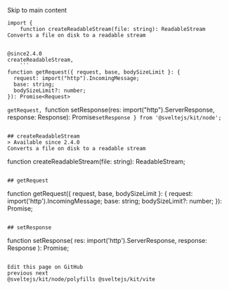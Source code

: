 Skip to main content
```
import {
	function createReadableStream(file: string): ReadableStream
Converts a file on disk to a readable stream


@since2.4.0
createReadableStream,
	```
function getRequest({ request, base, bodySizeLimit }: {
  request: import("http").IncomingMessage;
  base: string;
  bodySizeLimit?: number;
}): Promise<Request>
```
`getRequest, `function setResponse(res: import("http").ServerResponse, response: Response): Promise<void>`setResponse } from '@sveltejs/kit/node';`
```

## createReadableStream
> Available since 2.4.0
Converts a file on disk to a readable stream
```
function createReadableStream(file: string): ReadableStream;
```

## getRequest
```
function getRequest({
	request,
	base,
	bodySizeLimit
}: {
	request: import('http').IncomingMessage;
	base: string;
	bodySizeLimit?: number;
}): Promise<Request>;
```

## setResponse
```
function setResponse(
	res: import('http').ServerResponse,
	response: Response
): Promise<void>;
```

Edit this page on GitHub
previous next
@sveltejs/kit/node/polyfills @sveltejs/kit/vite
